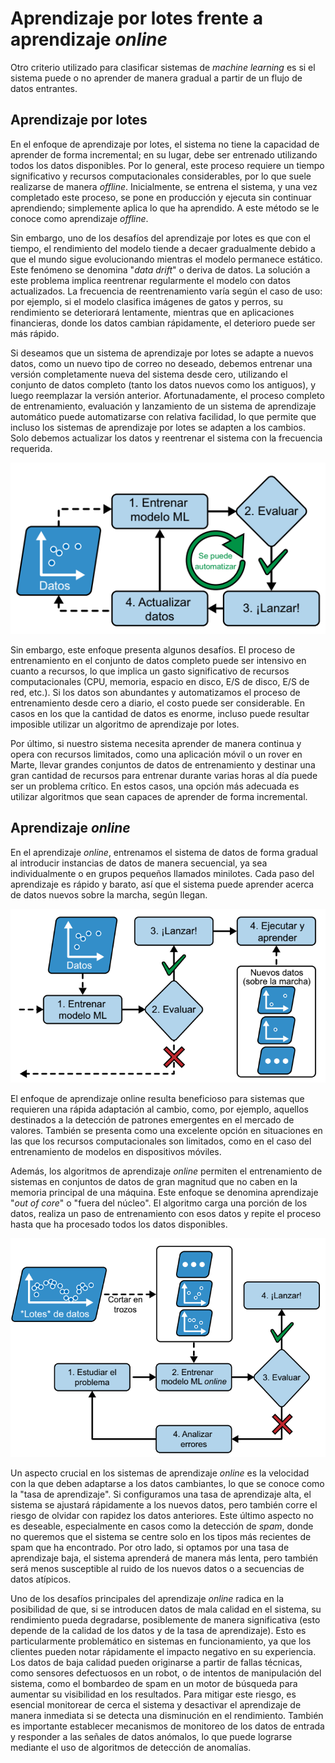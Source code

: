 # Aprendizaje por lotes frente a aprendizaje *online*
Otro criterio utilizado para clasificar sistemas de *machine learning* es si el sistema puede o no aprender de manera gradual a partir de un flujo de datos entrantes.

## Aprendizaje por lotes
En el enfoque de aprendizaje por lotes, el sistema no tiene la capacidad de aprender de forma incremental; en su lugar, debe ser entrenado utilizando todos los datos disponibles. Por lo general, este proceso requiere un tiempo significativo y recursos computacionales considerables, por lo que suele realizarse de manera *offline*. Inicialmente, se entrena el sistema, y una vez completado este proceso, se pone en producción y ejecuta sin continuar aprendiendo; simplemente aplica lo que ha aprendido. A este método se le conoce como aprendizaje *offline*.

Sin embargo, uno de los desafíos del aprendizaje por lotes es que con el tiempo, el rendimiento del modelo tiende a decaer gradualmente debido a que el mundo sigue evolucionando mientras el modelo permanece estático. Este fenómeno se denomina "*data drift*" o deriva de datos. La solución a este problema implica reentrenar regularmente el modelo con datos actualizados. La frecuencia de reentrenamiento varía según el caso de uso: por ejemplo, si el modelo clasifica imágenes de gatos y perros, su rendimiento se deteriorará lentamente, mientras que en aplicaciones financieras, donde los datos cambian rápidamente, el deterioro puede ser más rápido.

Si deseamos que un sistema de aprendizaje por lotes se adapte a nuevos datos, como un nuevo tipo de correo no deseado, debemos entrenar una versión completamente nueva del sistema desde cero, utilizando el conjunto de datos completo (tanto los datos nuevos como los antiguos), y luego reemplazar la versión anterior. Afortunadamente, el proceso completo de entrenamiento, evaluación y lanzamiento de un sistema de aprendizaje automático puede automatizarse con relativa facilidad, lo que permite que incluso los sistemas de aprendizaje por lotes se adapten a los cambios. Solo debemos actualizar los datos y reentrenar el sistema con la frecuencia requerida.

![Automatización](images/automatizar.png)

Sin embargo, este enfoque presenta algunos desafíos. El proceso de entrenamiento en el conjunto de datos completo puede ser intensivo en cuanto a recursos, lo que implica un gasto significativo de recursos computacionales (CPU, memoria, espacio en disco, E/S de disco, E/S de red, etc.). Si los datos son abundantes y automatizamos el proceso de entrenamiento desde cero a diario, el costo puede ser considerable. En casos en los que la cantidad de datos es enorme, incluso puede resultar imposible utilizar un algoritmo de aprendizaje por lotes.

Por último, si nuestro sistema necesita aprender de manera continua y opera con recursos limitados, como una aplicación móvil o un rover en Marte, llevar grandes conjuntos de datos de entrenamiento y destinar una gran cantidad de recursos para entrenar durante varias horas al día puede ser un problema crítico. En estos casos, una opción más adecuada es utilizar algoritmos que sean capaces de aprender de forma incremental.

## Aprendizaje *online*
En el aprendizaje *online*, entrenamos el sistema de datos de forma gradual al introducir instancias de datos de manera secuencial, ya sea individualmente o en grupos pequeños llamados minilotes. Cada paso del aprendizaje es rápido y barato, así que el sistema puede aprender acerca de datos nuevos sobre la marcha, según llegan.

![Online](images/online.png)

El enfoque de aprendizaje online resulta beneficioso para sistemas que requieren una rápida adaptación al cambio, como, por ejemplo, aquellos destinados a la detección de patrones emergentes en el mercado de valores. También se presenta como una excelente opción en situaciones en las que los recursos computacionales son limitados, como en el caso del entrenamiento de modelos en dispositivos móviles.

Además, los algoritmos de aprendizaje *online* permiten el entrenamiento de sistemas en conjuntos de datos de gran magnitud que no caben en la memoria principal de una máquina. Este enfoque se denomina aprendizaje "*out of core*" o "fuera del núcleo". El algoritmo carga una porción de los datos, realiza un paso de entrenamiento con esos datos y repite el proceso hasta que ha procesado todos los datos disponibles.

![OutOfCore](images/outofcore.png)

Un aspecto crucial en los sistemas de aprendizaje *online* es la velocidad con la que deben adaptarse a los datos cambiantes, lo que se conoce como la "tasa de aprendizaje". Si configuramos una tasa de aprendizaje alta, el sistema se ajustará rápidamente a los nuevos datos, pero también corre el riesgo de olvidar con rapidez los datos anteriores. Este último aspecto no es deseable, especialmente en casos como la detección de *spam*, donde no queremos que el sistema se centre solo en los tipos más recientes de spam que ha encontrado. Por otro lado, si optamos por una tasa de aprendizaje baja, el sistema aprenderá de manera más lenta, pero también será menos susceptible al ruido de los nuevos datos o a secuencias de datos atípicos.

Uno de los desafíos principales del aprendizaje *online* radica en la posibilidad de que, si se introducen datos de mala calidad en el sistema, su rendimiento pueda degradarse, posiblemente de manera significativa (esto depende de la calidad de los datos y de la tasa de aprendizaje). Esto es particularmente problemático en sistemas en funcionamiento, ya que los clientes pueden notar rápidamente el impacto negativo en su experiencia. Los datos de baja calidad pueden originarse a partir de fallas técnicas, como sensores defectuosos en un robot, o de intentos de manipulación del sistema, como el bombardeo de spam en un motor de búsqueda para aumentar su visibilidad en los resultados. Para mitigar este riesgo, es esencial monitorear de cerca el sistema y desactivar el aprendizaje de manera inmediata si se detecta una disminución en el rendimiento. También es importante establecer mecanismos de monitoreo de los datos de entrada y responder a las señales de datos anómalos, lo que puede lograrse mediante el uso de algoritmos de detección de anomalías.